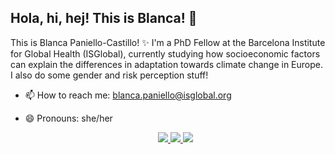 ## Hola, hi, hej! This is Blanca! 👋

This is Blanca Paniello-Castillo! ✨
I'm a PhD Fellow at the Barcelona Institute for Global Health (ISGlobal), currently studying how socioeconomic factors can explain the differences in adaptation towards climate change in Europe. 
I also do some gender and risk perception stuff!

- 📫 How to reach me: blanca.paniello@isglobal.org
- 😄 Pronouns: she/her


  <p align="center">
    <a href="https://www.linkedin.com/in/blanca-paniello-castillo-a738b5114/">
      <img src="https://img.shields.io/badge/LinkedIn-100000?style=flat&logo=linkedin&logoColor=white&color=0A66C2" />
    </a>
    <a href="https://orcid.org/0000-0002-3754-6571">
      <img src="https://img.shields.io/badge/ORCID-100000?style=flat&logo=ORCID&logoColor=white&color=A6CE39" />
    </a>
    <a href="mailto:blanca.paniello@isglobal.org">
      <img src="https://img.shields.io/badge/GMail-100000?style=flat&logo=gmail&logoColor=white&color=darkred" />
    </a>
